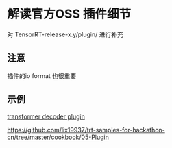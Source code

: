 # 解读官方OSS 插件细节    

对 TensorRT-release-x.y/plugin/ 进行补充    


## 注意  

插件的io format 也很重要     


## 示例  
[transformer decoder plugin](./svt.md)    

https://github.com/lix19937/trt-samples-for-hackathon-cn/tree/master/cookbook/05-Plugin    

